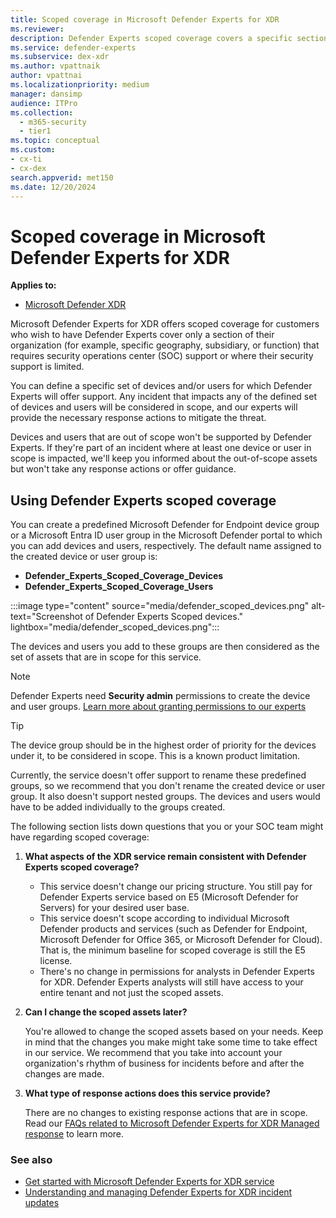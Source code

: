 ```yaml
---
title: Scoped coverage in Microsoft Defender Experts for XDR
ms.reviewer:
description: Defender Experts scoped coverage covers a specific section of the organization where SOC support is limited.
ms.service: defender-experts
ms.subservice: dex-xdr
ms.author: vpattnaik
author: vpattnai
ms.localizationpriority: medium
manager: dansimp
audience: ITPro
ms.collection:
  - m365-security
  - tier1
ms.topic: conceptual
ms.custom: 
- cx-ti
- cx-dex
search.appverid: met150
ms.date: 12/20/2024
---
```


# Scoped coverage in Microsoft Defender Experts for XDR

**Applies to:**

- [Microsoft Defender XDR](microsoft-365-defender.md)

Microsoft Defender Experts for XDR offers scoped coverage for customers who wish to have Defender Experts cover only a section of their organization (for example, specific geography, subsidiary, or function) that requires security operations center (SOC) support or where their security support is limited.

You can define a specific set of devices and/or users for which Defender Experts will offer support. Any incident that impacts any of the defined set of devices and users will be considered in scope, and our experts will provide the necessary response actions to mitigate the threat.

Devices and users that are out of scope won't be supported by Defender Experts. If they're part of an incident where at least one device or user in scope is impacted, we'll keep you informed about the out-of-scope assets but won't take any response actions or offer guidance.

## Using Defender Experts scoped coverage

You can create a predefined Microsoft Defender for Endpoint device group or a Microsoft Entra ID user group in the Microsoft Defender portal to which you can add devices and users, respectively. The default name assigned to the created device or user group is:

- **Defender_Experts_Scoped_Coverage_Devices**
- **Defender_Experts_Scoped_Coverage_Users**

:::image type="content" source="media/defender_scoped_devices.png" alt-text="Screenshot of Defender Experts Scoped devices." lightbox="media/defender_scoped_devices.png":::

The devices and users you add to these groups are then considered as the set of assets that are in scope for this service.

> [!NOTE]
> Defender Experts need **Security admin** permissions to create the device and user groups. [Learn more about granting permissions to our experts](get-started-xdr.md#grant-permissions-to-our-experts)

> [!TIP]
> The device group should be in the highest order of priority for the devices under it, to be considered in scope. This is a known product limitation.

Currently, the service doesn't offer support to rename these predefined groups, so we recommend that you don't rename the created device or user group. It also doesn't support nested groups. The devices and users would have to be added individually to the groups created.

The following section lists down questions that you or your SOC team might have regarding scoped coverage:

1. **What aspects of the XDR service remain consistent with Defender Experts scoped coverage?**
   - This service doesn't change our pricing structure. You still pay for Defender Experts service based on E5 (Microsoft Defender for Servers) for your desired user base.
   - This service doesn't scope according to individual Microsoft Defender products and services (such as Defender for Endpoint, Microsoft Defender for Office 365, or Microsoft Defender for Cloud). That is, the minimum baseline for scoped coverage is still the E5 license.
   - There's no change in permissions for analysts in Defender Experts for XDR. Defender Experts analysts will still have access to your entire tenant and not just the scoped assets.

2. **Can I change the scoped assets later?**

   You're allowed to change the scoped assets based on your needs. Keep in mind that the changes you make might take some time to take effect in our service. We recommend that you take into account your organization's rhythm of business for incidents before and after the changes are made.

3. **What type of response actions does this service provide?**

   There are no changes to existing response actions that are in scope. Read our [FAQs related to Microsoft Defender Experts for XDR Managed response](../defender-xdr/frequently-asked-questions.md) to learn more.

### See also

- [Get started with Microsoft Defender Experts for XDR service](managed-detection-and-response-xdr.md)
- [Understanding and managing Defender Experts for XDR incident updates](faq-incident-notifications-xdr.md)